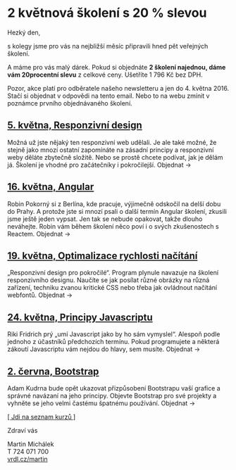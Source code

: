 # 2 květnová školení s 20 % slevou

Hezký den,

s kolegy jsme pro vás na nejbližší měsíc připravili hned pět veřejných školení.  

A máme pro vás malý dárek. Pokud si objednáte **2 školení najednou, dáme vám 20procentní slevu** z celkové ceny. Ušetříte 1 796 Kč bez DPH. 

Pozor, akce platí pro odběratele našeho newsletteru a jen do 4. května 2016. Stačí si objednat v odpovědi na tento email. Nebo to na webu zmínit v poznámce prvního objednávaného školení. 

## [5. května, Responzivní design](http://www.vzhurudolu.cz/kurzy/javascript)

Možná už jste nějaký ten responzivní web udělali. Je ale také možné, že stejně jako mnozí ostatní zapomínáte na zásadní principy a responzivní weby děláte zbytečně složitě. Nebo se prostě chcete podívat, jak je dělám já. Školení je vhodné pro začátečníky i pokročilejší. Objednat →

## [16. května, Angular](http://www.vzhurudolu.cz/kurzy/javascript)

Robin Pokorný si z Berlína, kde pracuje, výjimečně odskočil na delší dobu do Prahy. A protože jste si mnozí psali o další termín Angular školení, zkusili jsme ještě jeden vypsat. Jen tak se nebude opakovat, takže dlouho neváhejte. Robin vám během školení něco poví i o svých zkušenostech s Reactem. Objednat →

## [19. května, Optimalizace rychlosti načítání](http://www.vzhurudolu.cz/kurzy/javascript)

„Responzivní design pro pokročilé“. Program plynule navazuje na školení responzivního designu. Naučíte se jak posílat různé obrázky na různá zařízení, techniku zvanou kritické CSS nebo třeba jak ovládnout načítání webfontů. Objednat →

## [24. května, Principy Javascriptu](http://www.vzhurudolu.cz/kurzy/javascript)

Riki Fridrich prý „umí Javascript jako by ho sám vymyslel“.  Alespoň podle jednoho z účastníků předchozích termínu. Pokud programujete a některá zákoutí Javascriptu vám nejdou do hlavy, sem musíte. Objednat →

## [2. června, Bootstrap](http://www.vzhurudolu.cz/kurzy/bootstrap)

Adam Kudrna bude opět ukazovat přizpůsobení Bootstrapu vaší grafice a správné navázaní na jeho principy. Objevte Bootstrap pro své projekty a vyhněte se jeho velmi častému špatnému používání. Objednat →

[[  Jdi na seznam kurzů ]](http://www.vzhurudolu.cz/kurzy)

Zdraví vás

Martin Michálek  
T 724 071 700  
[vrdl.cz/martin](http://www.vrdl.cz/martin)